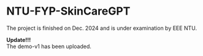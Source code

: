 # NTU-FYP-SkinCareGPT
The project is finished on Dec. 2024 and is under examination by EEE NTU.

**Update!!!**  
The demo-v1 has been uploaded.
